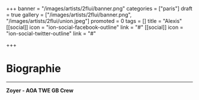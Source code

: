 +++
banner = "/images/artists/2flui/banner.png"
categories = ["paris"]
draft = true
gallery = ["/images/artists/2flui/banner.png", "/images/artists/2flui/union.jpeg"]
promoted = 0
tags = []
title = "Alexis"
[[social]]
icon = "ion-social-facebook-outline"
link = "#"
[[social]]
icon = "ion-social-twitter-outline"
link = "#"

+++
# Biographie
---

**Zoyer - AOA TWE GB Crew**
